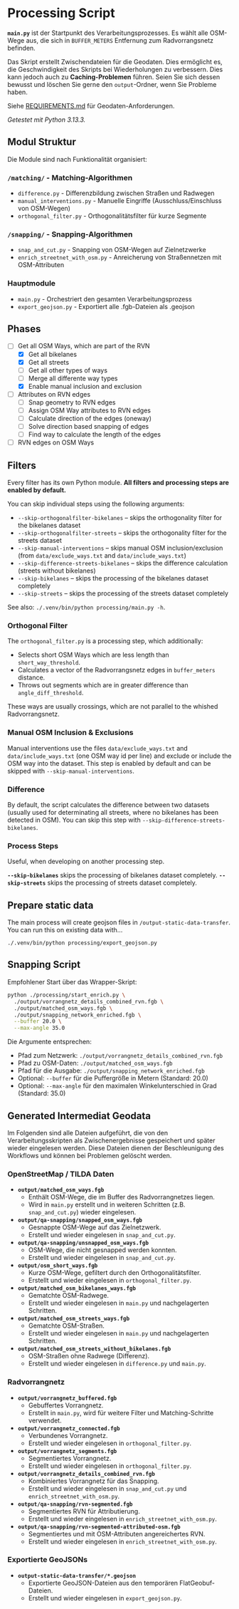 # Processing Script

**`main.py`** ist der Startpunkt des Verarbeitungsprozesses. Es wählt alle OSM-Wege aus, die sich in `BUFFER_METERS` Entfernung zum Radvorrangsnetz befinden.

Das Skript erstellt Zwischendateien für die Geodaten. Dies ermöglicht es, die Geschwindigkeit des Skripts bei Wiederholungen zu verbessern. Dies kann jedoch auch zu **Caching-Problemen** führen. Seien Sie sich dessen bewusst und löschen Sie gerne den `output`-Ordner, wenn Sie Probleme haben.

Siehe [REQUIREMENTS.md](./REQUIREMENTS.md) für Geodaten-Anforderungen.

*Getestet mit Python 3.13.3.*

## Modul Struktur

Die Module sind nach Funktionalität organisiert:

### `/matching/` - Matching-Algorithmen
- `difference.py` - Differenzbildung zwischen Straßen und Radwegen
- `manual_interventions.py` - Manuelle Eingriffe (Ausschluss/Einschluss von OSM-Wegen)
- `orthogonal_filter.py` - Orthogonalitätsfilter für kurze Segmente

### `/snapping/` - Snapping-Algorithmen  
- `snap_and_cut.py` - Snapping von OSM-Wegen auf Zielnetzwerke
- `enrich_streetnet_with_osm.py` - Anreicherung von Straßennetzen mit OSM-Attributen

### Hauptmodule
- `main.py` - Orchestriert den gesamten Verarbeitungsprozess
- `export_geojson.py` - Exportiert alle .fgb-Dateien als .geojson

## Phases

- [ ] Get all OSM Ways, which are part of the RVN
  - [x] Get all bikelanes
  - [x] Get all streets
  - [ ] Get all other types of ways
  - [ ] Merge all differente way types
  - [x] Enable manual inclusion and exclusion
- [ ] Attributes on RVN edges
  - [ ] Snap geometry to RVN edges
  - [ ] Assign OSM Way attributes to RVN edges
  - [ ] Calculate direction of the edges (oneway)
  - [ ] Solve direction based snapping of edges 
  - [ ] Find way to calculate the length of the edges
- [ ] RVN edges on OSM Ways

## Filters

Every filter has its own Python module. **All filters and processing steps are enabled by default.**

You can skip individual steps using the following arguments:

- `--skip-orthogonalfilter-bikelanes` – skips the orthogonality filter for the bikelanes dataset
- `--skip-orthogonalfilter-streets` – skips the orthogonality filter for the streets dataset
- `--skip-manual-interventions` – skips manual OSM inclusion/exclusion (from `data/exclude_ways.txt` and `data/include_ways.txt`)
- `--skip-difference-streets-bikelanes` – skips the difference calculation (streets without bikelanes)
- `--skip-bikelanes` – skips the processing of the bikelanes dataset completely
- `--skip-streets` – skips the processing of the streets dataset completely

See also: `./.venv/bin/python processing/main.py -h`.

### Orthogonal Filter

The `orthogonal_filter.py` is a processing step, which additionally:
* Selects short OSM Ways which are less length than `short_way_threshold`.
* Calculates a vector of the Radvorrangsnetz edges in `buffer_meters` distance.
* Throws out segments which are in greater difference than `angle_diff_threshold`.

These ways are usually crossings, which are not parallel to the whished Radvorrangsnetz.

### Manual OSM Inclusion & Exclusions

Manual interventions use the files `data/exclude_ways.txt` and `data/include_ways.txt` (one OSM way id per line) and exclude or include the OSM way into the dataset. This step is enabled by default and can be skipped with `--skip-manual-interventions`.

### Difference

By default, the script calculates the difference between two datasets (usually used for determinating all streets, where no bikelanes has been detected in OSM). You can skip this step with `--skip-difference-streets-bikelanes`.

### Process Steps

Useful, when developing on another processing step.

**`--skip-bikelanes`** skips the processing of bikelanes dataset completely.
**`--skip-streets`** skips the processing of streets dataset completely.

## Prepare static data

The main process will create geojson files in `/output-static-data-transfer`. You can run this on existing data with…

```
./.venv/bin/python processing/export_geojson.py
```


## Snapping Script

Empfohlener Start über das Wrapper-Skript:

```sh
python ./processing/start_enrich.py \
  ./output/vorrangnetz_details_combined_rvn.fgb \
  ./output/matched_osm_ways.fgb \
  ./output/snapping_network_enriched.fgb \
  --buffer 20.0 \
  --max-angle 35.0
```

Die Argumente entsprechen:
- Pfad zum Netzwerk: `./output/vorrangnetz_details_combined_rvn.fgb`
- Pfad zu OSM-Daten: `./output/matched_osm_ways.fgb`
- Pfad für die Ausgabe: `./output/snapping_network_enriched.fgb`
- Optional: `--buffer` für die Puffergröße in Metern (Standard: 20.0)
- Optional: `--max-angle` für den maximalen Winkelunterschied in Grad (Standard: 35.0)

## Generated Intermediat Geodata

Im Folgenden sind alle Dateien aufgeführt, die von den Verarbeitungsskripten als Zwischenergebnisse gespeichert und später wieder eingelesen werden. Diese Dateien dienen der Beschleunigung des Workflows und können bei Problemen gelöscht werden.

### OpenStreetMap / TILDA Daten

- **`output/matched_osm_ways.fgb`**
  - Enthält OSM-Wege, die im Buffer des Radvorrangnetzes liegen.
  - Wird in `main.py` erstellt und in weiteren Schritten (z.B. `snap_and_cut.py`) wieder eingelesen.
- **`output/qa-snapping/snapped_osm_ways.fgb`**
  - Gesnappte OSM-Wege auf das Zielnetzwerk.
  - Erstellt und wieder eingelesen in `snap_and_cut.py`.
- **`output/qa-snapping/unsnapped_osm_ways.fgb`**
  - OSM-Wege, die nicht gesnapped werden konnten.
  - Erstellt und wieder eingelesen in `snap_and_cut.py`.
- **`output/osm_short_ways.fgb`**
  - Kurze OSM-Wege, gefiltert durch den Orthogonalitätsfilter.
  - Erstellt und wieder eingelesen in `orthogonal_filter.py`.
- **`output/matched_osm_bikelanes_ways.fgb`**
  - Gematchte OSM-Radwege.
  - Erstellt und wieder eingelesen in `main.py` und nachgelagerten Schritten.
- **`output/matched_osm_streets_ways.fgb`**
  - Gematchte OSM-Straßen.
  - Erstellt und wieder eingelesen in `main.py` und nachgelagerten Schritten.
- **`output/matched_osm_streets_without_bikelanes.fgb`**
  - OSM-Straßen ohne Radwege (Differenz).
  - Erstellt und wieder eingelesen in `difference.py` und `main.py`.

### Radvorrangnetz

- **`output/vorrangnetz_buffered.fgb`**
  - Gebuffertes Vorrangnetz.
  - Erstellt in `main.py`, wird für weitere Filter und Matching-Schritte verwendet.
- **`output/vorrangnetz_connected.fgb`**
  - Verbundenes Vorrangnetz.
  - Erstellt und wieder eingelesen in `orthogonal_filter.py`.
- **`output/vorrangnetz_segments.fgb`**
  - Segmentiertes Vorrangnetz.
  - Erstellt und wieder eingelesen in `orthogonal_filter.py`.
- **`output/vorrangnetz_details_combined_rvn.fgb`**
  - Kombiniertes Vorrangnetz für das Snapping.
  - Erstellt und wieder eingelesen in `snap_and_cut.py` und `enrich_streetnet_with_osm.py`.
- **`output/qa-snapping/rvn-segmented.fgb`**
  - Segmentiertes RVN für Attributierung.
  - Erstellt und wieder eingelesen in `enrich_streetnet_with_osm.py`.
- **`output/qa-snapping/rvn-segmented-attributed-osm.fgb`**
  - Segmentiertes und mit OSM-Attributen angereichertes RVN.
  - Erstellt und wieder eingelesen in `enrich_streetnet_with_osm.py`.

### Exportierte GeoJSONs

- **`output-static-data-transfer/*.geojson`**
  - Exportierte GeoJSON-Dateien aus den temporären FlatGeobuf-Dateien.
  - Erstellt und wieder eingelesen in `export_geojson.py`.
